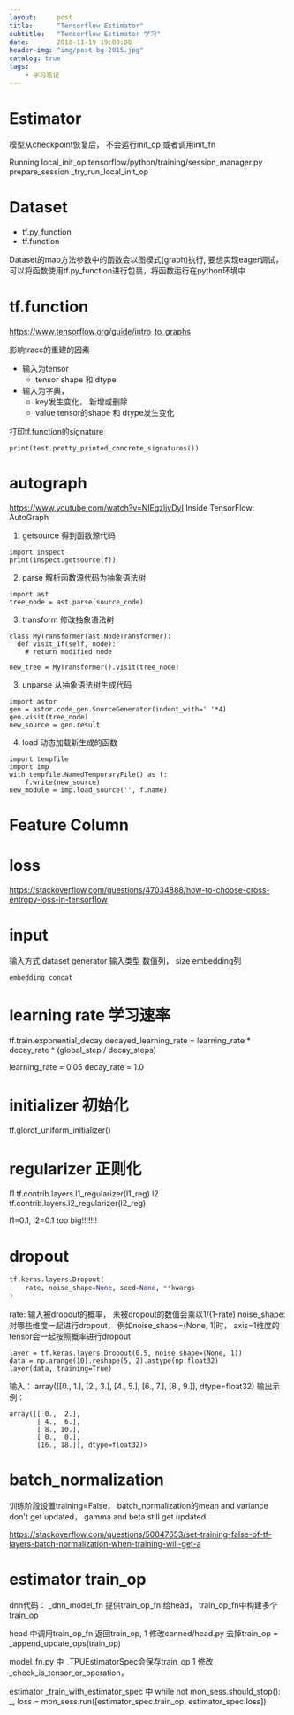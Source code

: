 ```yaml
---
layout:     post
title:      "Tensorflow Estimator"
subtitle:   "Tensorflow Estimator 学习"
date:       2018-11-19 19:00:00
header-img: "img/post-bg-2015.jpg"
catalog: true
tags:
    - 学习笔记
---
```


# Estimator
模型从checkpoint恢复后， 不会运行init_op 或者调用init_fn

Running local_init_op
tensorflow/python/training/session_manager.py
prepare_session
_try_run_local_init_op


# Dataset

- tf.py_function 
- tf.function

Dataset的map方法参数中的函数会以图模式(graph)执行, 要想实现eager调试，可以将函数使用tf.py_function进行包裹，将函数运行在python环境中


# tf.function
https://www.tensorflow.org/guide/intro_to_graphs

影响trace的重建的因素

- 输入为tensor
  - tensor shape 和 dtype
- 输入为字典， 
  - key发生变化， 新增或删除
  - value tensor的shape 和 dtype发生变化

打印tf.function的signature
```
print(test.pretty_printed_concrete_signatures())
```


# autograph

https://www.youtube.com/watch?v=NIEgzljyDyI  Inside TensorFlow: AutoGraph

1. getsource  得到函数源代码
```
import inspect
print(inspect.getsource(f))
```

2. parse   解析函数源代码为抽象语法树
```
import ast
tree_node = ast.parse(source_code)
```

3. transform  修改抽象语法树
```
class MyTransformer(ast.NodeTransformer):
  def visit_If(self, node):
    # return modified node

new_tree = MyTransformer().visit(tree_node)
```

3. unparse  从抽象语法树生成代码

```
import astor
gen = astor.code_gen.SourceGenerator(indent_with=' '*4)
gen.visit(tree_node)
new_source = gen.result
```

4. load  动态加载新生成的函数
```
import tempfile
import imp
with tempfile.NamedTemporaryFile() as f:
    f.write(new_source)
new_module = imp.load_source('', f.name)
```


# Feature Column

# loss 
https://stackoverflow.com/questions/47034888/how-to-choose-cross-entropy-loss-in-tensorflow


# input
输入方式 
    dataset
    generator
输入类型
    数值列， size
    embedding列

    embedding concat


# learning rate 学习速率
tf.train.exponential_decay
decayed_learning_rate = learning_rate *
                        decay_rate ^ (global_step / decay_steps)

learning_rate = 0.05
decay_rate = 1.0

# initializer 初始化
tf.glorot_uniform_initializer()

# regularizer 正则化
l1 
tf.contrib.layers.l1_regularizer(l1_reg)
l2
tf.contrib.layers.l2_regularizer(l2_reg)

l1=0.1, l2=0.1 too big!!!!!!!

# dropout
```python
tf.keras.layers.Dropout(
    rate, noise_shape=None, seed=None, **kwargs
)
```
rate: 输入被dropout的概率， 未被dropout的数值会乘以1/(1-rate)
noise_shape: 对哪些维度一起进行dropout， 例如noise_shape=(None, 1)时， axis=1维度的tensor会一起按照概率进行dropout


```
layer = tf.keras.layers.Dropout(0.5, noise_shape=(None, 1))
data = np.arange(10).reshape(5, 2).astype(np.float32)
layer(data, training=True)
```
输入：
array([[0., 1.],
       [2., 3.],
       [4., 5.],
       [6., 7.],
       [8., 9.]], dtype=float32)
输出示例：
```
array([[ 0.,  2.],
       [ 4.,  6.],
       [ 8., 10.],
       [ 0.,  0.],
       [16., 18.]], dtype=float32)>
```




# batch_normalization

训练阶段设置training=False， batch_normalization的mean and variance don't get updated， gamma and beta still get updated.

https://stackoverflow.com/questions/50047653/set-training-false-of-tf-layers-batch-normalization-when-training-will-get-a


# estimator train_op
dnn代码：
_dnn_model_fn 
提供train_op_fn 给head， train_op_fn中构建多个train_op

head 中调用train_op_fn 返回train_op, 
1 修改canned/head.py  去掉train_op = _append_update_ops(train_op)

model_fn.py 中 _TPUEstimatorSpec会保存train_op
1 修改_check_is_tensor_or_operation， 

estimator
_train_with_estimator_spec 中
      while not mon_sess.should_stop():
        _, loss = mon_sess.run([estimator_spec.train_op, estimator_spec.loss])
